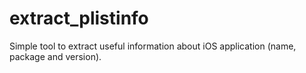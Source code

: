 # extract_plistinfo

Simple tool to extract useful information about iOS application (name, package and version).
